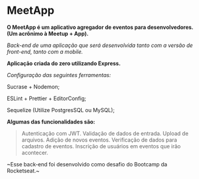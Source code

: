 # MeetApp
**O MeetApp é um aplicativo agregador de eventos para desenvolvedores. (Um acrônimo à Meetup + App).**

*Back-end de uma aplicação que será desenvolvida tanto com a versão de front-end, tanto com a mobile.*

**Aplicação criada do zero utilizando Express.**

*Configuração das seguintes ferramentas:*

Sucrase + Nodemon;

ESLint + Prettier + EditorConfig;

Sequelize (Utilize PostgresSQL ou MySQL);

**Algumas das funcionalidades são:**

>Autenticação com JWT.
Validação de dados de entrada.
Upload de arquivos.
Adição de novos eventos.
Verificação de dados para cadastro de eventos.
Inscrição de usuários em eventos que irão acontecer.

~Esse back-end foi desenvolvido como desafio do Bootcamp da Rocketseat.~
